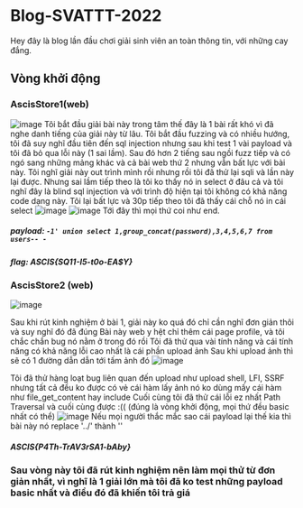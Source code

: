# Blog-SVATTT-2022
Hey đây là blog lần đầu chơi giải sinh viên an toàn thông tin, với những cay đắng.
## Vòng khởi động
### AscisStore1(web)
![image](https://user-images.githubusercontent.com/82523299/192097181-280a9532-54b8-49c2-81f7-4aae8d8d120a.png)
Tôi bắt đầu giải bài này trong tâm thế đây là 1 bài rất khó vì đã nghe danh tiếng của giải này từ lâu.
Tôi bắt đầu fuzzing và có nhiều hướng, tôi đã suy nghĩ đầu tiên đến sql injection nhưng sau khi test 1 vài payload và tôi đã bỏ qua lỗi này (1 sai lầm).
Sau đó hơn 2 tiếng sau ngồi fuzz tiếp và có ngó sang những mảng khác và cả bài web thứ 2 nhưng vẫn bất lực với bài này. Tôi nghĩ giải này out trình mình rồi nhưng rồi tôi đã 
thử lại sqli và lần này lại được. Nhưng sai lầm tiếp theo là tôi ko thấy nó in select ở đâu cả và tôi nghĩ đây là blind sql injection và với trình độ hiện tại
tôi không có khả năng code dạng này.
Tôi lại bất lực và 30p tiếp theo tôi đã thấy cái chỗ nó in cái select
![image](https://user-images.githubusercontent.com/82523299/192096976-09de9b60-fe69-415f-b11d-31097755d322.png)
![image](https://user-images.githubusercontent.com/82523299/192097010-8b66abc2-7d0f-415b-8ff4-432077b20d39.png)
Tới đây thì mọi thứ coi như end. 
##### payload: `-1' union select 1,group_concat(password),3,4,5,6,7 from users-- -`
##### flag: ASCIS{SQ11-I5-t0o-EA$Y}


### AscisStore2 (web)
![image](https://user-images.githubusercontent.com/82523299/192097141-cc6e36c3-9aa9-41d8-84da-70f6a8f03c8d.png)

Sau khi rút kinh nghiệm ở bài 1, giải này ko quá đó chỉ cần nghĩ đơn giản thôi và suy nghĩ đó đã đúng 
Bài này web y hệt chỉ thêm cái page profile, và tôi chắc chắn bug nó nằm ở trong đó rồi
Tôi đã thử qua vài tính năng và cái tính năng có khả năng lỗi cao nhất là cái phần upload ảnh
Sau khi upload ảnh thì sẽ có 1 đường dẫn dẫn tới tấm ảnh đó
![image](https://user-images.githubusercontent.com/82523299/192097282-10713869-3d18-40d4-a2ce-c527abd13d4f.png)

Tôi đã thử hàng loạt bug liên quan đến upload như upload shell, LFI, SSRF nhưng tất cả đều ko được có vẻ cái hàm lấy ảnh nó ko dùng mấy cái hàm như file_get_content hay include
Cuối cùng tôi đã thử cái lỗi ez nhất Path Traversal và cuối cùng được :(( (đúng là vòng khởi động, mọi thứ đều basic nhất có thể)
![image](https://user-images.githubusercontent.com/82523299/192097426-2e7cb89e-aeb5-4f75-8561-3199b3bdcdaf.png)
Nếu mọi người thắc mắc sao cái payload lại thế kia thì bài này nó replace '../' thành ''
##### ASCIS{P4Th-TrAV3rSA1-bAby}

### Sau vòng này tôi đã rút kinh nghiệm nên làm mọi thử từ đơn giản nhất, vì nghĩ là 1 giải lớn mà tôi đã ko test những payload basic nhất và điều đó đã khiến tôi trả giá

